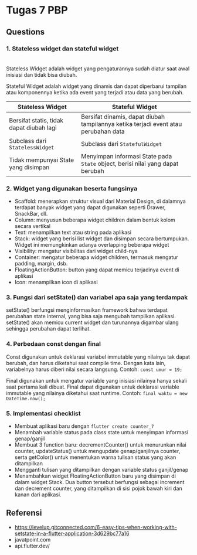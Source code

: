 # Tugas 7 PBP

## Questions

### **1. Stateless widget dan stateful widget**<br><br>

Stateless Widget adalah widget yang pengaturannya sudah diatur saat awal inisiasi dan tidak bisa diubah.

Stateful Widget adalah widget yang dinamis dan dapat diperbarui tampilan atau komponennya ketika ada event yang terjadi atau data yang berubah.

|Stateless Widget|Stateful Widget|
|----------------|---------------|
|Bersifat statis, tidak dapat diubah lagi|Bersifat dinamis, dapat diubah tampilannya ketika terjadi event atau perubahan data|
|Subclass dari `StatelessWidget`|Subclass dari `StatefulWidget`|
|Tidak mempunyai State yang disimpan|Menyimpan informasi State pada `State` object, berisi nilai yang dapat berubah|

### **2. Widget yang digunakan beserta fungsinya**

- Scaffold: menerapkan struktur visual dari Material Design, di dalamnya terdapat banyak widget yang dapat digunakan seperti Drawer, SnackBar, dll.
- Column: menyusun beberapa widget children dalam bentuk kolom secara vertikal
- Text: menampilkan text atau string pada aplikasi
- Stack: widget yang berisi list widget dan disimpan secara bertumpukan. Widget ini memungkinkan adanya overlapping beberapa widget
- Visibility: mengatur visibilitas dari widget child-nya
- Container: mengatur beberapa widget children, termasuk mengatur padding, margin, dsb.
- FloatingActionButton: button yang dapat memicu terjadinya event di aplikasi
- Icon: menampilkan icon di aplikasi

### **3. Fungsi dari setState() dan variabel apa saja yang terdampak**

setState() berfungsi menginformasikan framework bahwa terdapat perubahan state internal, yang bisa saja mengubah tampilkan aplikasi. setState() akan memicu current widget dan turunannya digambar ulang sehingga perubahan dapat terlihat. 

### **4. Perbedaan const dengan final**

Const digunakan untuk deklarasi variabel immutable yang nilainya tak dapat berubah, dan harus diketahui saat compile time. Dengan kata lain, variabelnya harus diberi nilai secara langsung. Contoh: `const umur = 19;`

Final digunakan untuk mengatur variable yang inisiasi nilainya hanya sekali saat pertama kali dibuat. Final dapat digunakan untuk deklarasi variable immutable yang nilainya diketahui saat runtime. Contoh: `final waktu = new DateTime.now();`

### **5. Implementasi checklist**

- Membuat aplikasi baru dengan `flutter create counter_7`
- Menambah variable status pada class state untuk menyimpan informasi genap/ganjil
- Membuat 3 function baru: decrementCounter() untuk menurunkan nilai counter, updateStatus() untuk mengupdate genap/ganjilnya counter, serta getColor() untuk menentukan warna tulisan status yang akan ditampilkan
- Mengganti tulisan yang ditampilkan dengan variable status ganjil/genap
- Menambahkan widget FloatingActionButton baru yang disimpan di dalam widget Stack. Dua button tersebut berfungsi sebagai increment dan decrement counter, yang ditampilkan di sisi pojok bawah kiri dan kanan dari aplikasi.

## Referensi
- https://levelup.gitconnected.com/6-easy-tips-when-working-with-setstate-in-a-flutter-application-3d629bc77a16
- javatpoint.com
- api.flutter.dev/